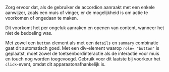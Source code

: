 <!-- @license CC0-1.0 -->

Zorg ervoor dat, als de gebruiker de accordion aanraakt met een enkele aanwijzer, zoals een muis of vinger, er de mogelijkheid is om actie te voorkomen of ongedaan te maken.

Dit voorkomt het per ongeluk aanraken en openen van content, wanneer het niet de bedoeling was.

Met zowel een `button` element als met een `details` en `summary` combinatie gaat dit automatisch goed. Met een div-element waarop `role= "button"` is geplaatst, moet zowel de toetsenbordinteractie als de interactie voor muis en touch nog worden toegevoegd. Gebruik voor dit laatste bij voorkeur het `click`-event, omdat dit apparaatonafhankelijk is.
